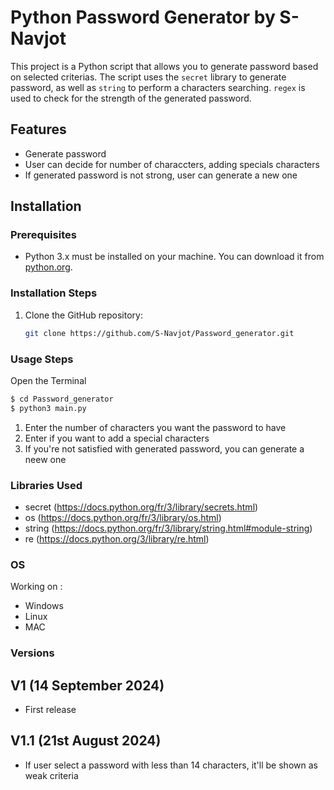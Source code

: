 # Python Password Generator by S-Navjot

This project is a Python script that allows you to generate password based on selected criterias. The script uses the `secret` library to generate password, as well as `string` to perform a characters searching. `regex` is used to check for the strength of the generated password.

## Features  

- Generate password
- User can decide for number of characcters, adding specials characters
- If generated password is not strong, user can generate a new one

## Installation  

### Prerequisites  

- Python 3.x must be installed on your machine. You can download it from [python.org](https://www.python.org/).

### Installation Steps  

1. Clone the GitHub repository:

   ```sh
   git clone https://github.com/S-Navjot/Password_generator.git

### Usage Steps    

Open the Terminal
```sh
$ cd Password_generator
$ python3 main.py
```

1. Enter the number of characters you want the password to have 
2. Enter if you want to add a special characters  
3. If you're not satisfied with generated password, you can generate a neew one  

### Libraries Used  

* secret (https://docs.python.org/fr/3/library/secrets.html)
* os (https://docs.python.org/fr/3/library/os.html) 
* string (https://docs.python.org/fr/3/library/string.html#module-string)
* re (https://docs.python.org/3/library/re.html)


### OS

Working on :
* Windows
* Linux
* MAC

### Versions

V1 (14 September 2024)
--------------------
- First release

V1.1 (21st August 2024)
--------------------
- If user select a password with less than 14 characters, it'll be shown as weak criteria
